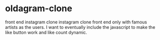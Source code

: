 # oldagram-clone
front end instagram clone
instagram clone front end only with famous artists as the users. I want to eventually include the javascript to make the like button work and like count dynamic.
